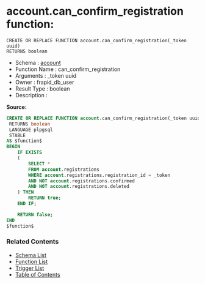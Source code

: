 # account.can_confirm_registration function:

```plpgsql
CREATE OR REPLACE FUNCTION account.can_confirm_registration(_token uuid)
RETURNS boolean
```
* Schema : [account](../../schemas/account.md)
* Function Name : can_confirm_registration
* Arguments : _token uuid
* Owner : frapid_db_user
* Result Type : boolean
* Description : 


**Source:**
```sql
CREATE OR REPLACE FUNCTION account.can_confirm_registration(_token uuid)
 RETURNS boolean
 LANGUAGE plpgsql
 STABLE
AS $function$
BEGIN
    IF EXISTS
    (
        SELECT *
        FROM account.registrations
        WHERE account.registrations.registration_id = _token
        AND NOT account.registrations.confirmed
		AND NOT account.registrations.deleted
    ) THEN
        RETURN true;
    END IF;

    RETURN false;
END
$function$

```

### Related Contents
* [Schema List](../../schemas.md)
* [Function List](../../functions.md)
* [Trigger List](../../triggers.md)
* [Table of Contents](../../README.md)

